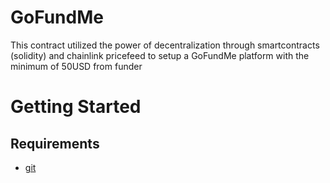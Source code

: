 # GoFundMe
This contract utilized the power of decentralization through smartcontracts (solidity) and chainlink pricefeed to setup a GoFundMe platform with the minimum of 50USD from funder

# Getting Started
## Requirements
* [git](https://git-scm.com/)

